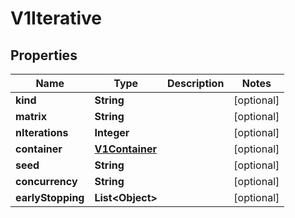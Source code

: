 
# V1Iterative

## Properties
Name | Type | Description | Notes
------------ | ------------- | ------------- | -------------
**kind** | **String** |  |  [optional]
**matrix** | **String** |  |  [optional]
**nIterations** | **Integer** |  |  [optional]
**container** | [**V1Container**](V1Container.md) |  |  [optional]
**seed** | **String** |  |  [optional]
**concurrency** | **String** |  |  [optional]
**earlyStopping** | **List&lt;Object&gt;** |  |  [optional]



